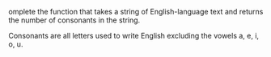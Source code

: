 omplete the function that takes a string of English-language text and returns the number of consonants in the string.

Consonants are all letters used to write English excluding the vowels a, e, i, o, u.
